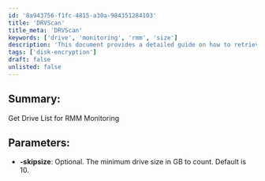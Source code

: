 ```yaml
---
id: '8a943756-f1fc-4815-a30a-984351284103'
title: 'DRVScan'
title_meta: 'DRVScan'
keywords: ['drive', 'monitoring', 'rmm', 'size']
description: 'This document provides a detailed guide on how to retrieve a list of drives for monitoring purposes in RMM. It includes parameters such as minimum drive size and how to customize the output based on specific requirements.'
tags: ['disk-encryption']
draft: false
unlisted: false
---
```


## Summary:

Get Drive List for RMM Monitoring

## Parameters:

- **-skipsize**: Optional. The minimum drive size in GB to count. Default is 10.



